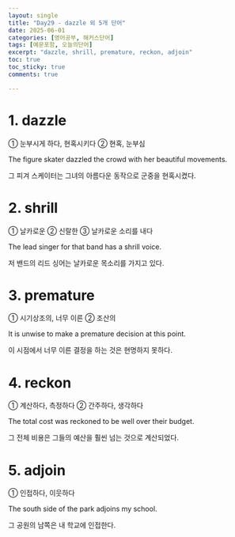 ```yaml
---
layout: single
title: "Day29 - dazzle 외 5개 단어"
date: 2025-06-01
categories: [영어공부, 해커스단어]
tags: [예문포함, 오늘의단어]
excerpt: "dazzle, shrill, premature, reckon, adjoin"
toc: true
toc_sticky: true
comments: true

---
```


# 1. dazzle
① 눈부시게 하다, 현혹시키다 ② 현혹, 눈부심

The figure skater dazzled the crowd with her beautiful movements.

그 피겨 스케이터는 그녀의 아름다운 동작으로 군중을 현혹시켰다.

# 2. shrill
① 날카로운 ② 신랄한 ③ 날카로운 소리를 내다

The lead singer for that band has a shrill voice.

저 밴드의 리드 싱어는 날카로운 목소리를 가지고 있다.

# 3. premature
① 시기상조의, 너무 이른 ② 조산의

It is unwise to make a premature decision at this point.

이 시점에서 너무 이른 결정을 하는 것은 현명하지 못하다.

# 4. reckon
① 계산하다, 측정하다 ② 간주하다, 생각하다

The total cost was reckoned to be well over their budget.

그 전체 비용은 그들의 예산을 훨씬 넘는 것으로 계산되었다.

# 5. adjoin
① 인접하다, 이웃하다

The south side of the park adjoins my school.

그 공원의 남쪽은 내 학교에 인접한다.